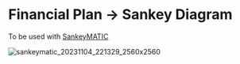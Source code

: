 # Financial Plan -> Sankey Diagram

To be used with [SankeyMATIC](http://sankeymatic.com/build/)

![sankeymatic_20231104_221329_2560x2560](https://github.com/darshanrampatel/Financial-Plan-Sankey-Diagram/assets/14162899/9e6c67ef-8131-4681-be13-af3e425782f9)
